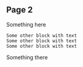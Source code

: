 Page 2
------

Something here

```
Some other block with text
Some other block with text
Some other block with text
```

Something there

